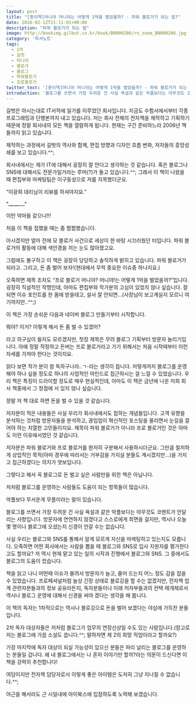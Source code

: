 ```yaml
---
layout: post
title: "[종이책]머니야 머니야는 어떻게 1억을 벌었을까? - 파워 블로거가 되는 법?"
date: 2016-02-12T21:11:01+00:00
description: "파워 블로거가 되는 법"
image: http://bookimg.gilbut.co.kr/book/BN000206/rn_zoom_BN000206.jpg
category: '독서노트'  
tags: 
  - 1억
  - 길벗
  - 머니야
  - 블로거
  - 블로그
  - 파워블로거
  - 프로블로거
twitter_text: '[종이책]머니야 머니야는 어떻게 1억을 벌었을까? - 파워 블로거가 되는 법?'
introduction: '블로그를 쓰면서 가장 두려운 건 사실 욕설과 같은 악플보다는 아무것도 코멘트가 안달리는 사항입니다.'
---
```


길벗은 아시는대로 IT서적에 일가를 이루었던 회사입니다. 지금도 수험서에서부터 각종 프로그래밍과 단행본까지 내고 있습니다. 저는 회사 전체의 전자책을 제작하고 기획하기 때문에 정말 회사내의 모든 책을 열람하게 됩니다. 현재는 구간 준비하느라 2006년 책들까지 읽고 있습니다.

제작하는 과정에서 길벗의 역사와 함께, 편집 방향과 디자인 흐름 변화, 저자들의 흥망성쇄를 보고 있습니다.^^;

회사내에서는 제가 IT에 대해서 굉장히 잘 안다고 생각하는 것 같습니다. 혹은 블로그나 SNS에 대해서도 전문가일거라는 루머(?)가 돌고 있습니다.^^; 그래서 이 책이 나왔을 때 편집부와 마케팅팀은 이구동성으로 저를 지목했더군요.

&#8220;이광희 대리님이 리뷰를 하셔야지요.&#8221;
  
^\___\___\___\___\___^
  
이런 악마들 같으니!!!

처음 이 책을 접했을 때는 좀 찜찜했습니다.
  
아시겠지만 얼마 전에 모 블로거 사건으로 세상이 한 바탕 시끄러웠던 터입니다. 파워 블로거의 활동에 대해 색안경을 끼는 눈도 많아졌고요.
  
그럼에도 불구하고 이 책은 굉장히 당당하고 솔직하게 밝히고 있습니다. 파워 블로거가 되라고. 그리고, 돈 좀 벌어 보자!(현대에서 무척 중요한 이슈중 하나지요.)

오죽하면 제목 조차도 &#8220;프로 블로거 머니야? 머니야!는 어떻게 1억을 벌었을까?&#8221;입니다. 굉장히 직설적인 작명인데, 아마도 편집부와 작가분의 고심이 있었지 않나 싶습니다. 잘되면 이슈 포인트를 한 몸에 받을테고, 설사 잘 안되면&#8230;(사장님이 보고계실지 모르니 여기까지만..^^;)

이 책은 가장 손쉬운 다음과 네이버 블로그 만들기부터 시작합니다.
  
뭐야? 이거? 이렇게 해서 돈 좀 벌 수 있겠어?
  
라고 의구심이 들지도 모르겠지만, 첫장 제목은 무려 블로그 기획부터 방문자 늘리기입니다. 아예 정말 작정하고 돈버는 프로 블로거라고 가기 위해서는 처음 시작때부터 이런 자세를 가져야 한다는 것이지요.

읽다 보면 작가 분이 참 독하구나라..ㄱ-라는 생각이 듭니다. 저렇게까지 블로그를 운영해야 하나 싶을 정도로 하나의 사업적인 마인드로 접근하시는 걸 느낄 수 있었습니다. 우리 책은 특징이 드라이할 정도로 매우 현실적인데, 아마도 이 책은 금년에 나온 저희 회사 책중에서 그 정점에 서 있지 않나 싶습니다.

정말 저 책 대로 하면 돈을 벌 수 있을 것 같습니다.
  
저자분이 적은 내용들은 사실 우리가 회사내에서도 접하는 개념들입니다. 고객 유향을 분석하는 것처럼 방문자들을 분석하고, 끊임업이 혁신적인 포스팅을 올리면서 눈길을 끌어야 하는 치열한 고민들이지요. 제목이 파워 블로거가 아니라 프로 블로거인 것은 아마도 이런 이유에서였던 것 같습니다.

저자분은 파워 블로거와 프로 블로거를 완저히 구분해서 사용하시더군요. 그만큼 철저하게 상업적인 목적(아마 경우에 따라서는 거부감을 가지실 분들도 계시겠지만&#8230;)을 가지고 접근하겠다는 의지가 엿보입니다.

그렇다고 해서 꼭 블로그로 돈 벌고 싶은 사람만을 위한 책은 아닙니다.
  
저처럼 블로그를 운영하는 사람들도 도움이 되는 항목들이 많습니다.
  
악플보다 무서운게 무플이라는 말이 있습니다.

블로그를 쓰면서 가장 두려운 건 사실 욕설과 같은 악플보다는 아무것도 코멘트가 안달리는 사항입니다. 방문자에 연연하지 않겠다고 스스로에게 최면을 걸지만, 역시나 오늘 몇 명이나 블로그에 오셨는지 신경이 안갈 수는 없습니다.

사실 우리는 블로그와 SNS를 통해서 알게 모르게 자신을 마케팅하고 있는지도 모릅니다. 오죽하면 어떤 회사에서는 사람을 뽑을 때 블로그와 SNS로 입사 지원자를 평가한다고도 할까요? 저 역시 현재 맡고 있는 일의 시작과 진행에서 블로그와 SNS. 그 중에서도 블로그의 도움이 컸습니다. 

책을 읽고 나니 어떤때 이슈가 몰려서 방문자가 늘고, 줄어 드는지 어느 정도 감을 잡을 수 있었습니다. 프로페셔널처럼 늘상 긴장 상태로 블로깅을 할 수는 없겠지만, 전자책 업계 관련자분들과의 정보 공유라든지, 독자분들이나 미래 저자부들과의 컨택 매개체로서 역시나 블로그 운영에 대해서 신경을 써야 겠다는 생각을 해 봅니다.

이 책의 독자는 1차적으로는 역시나 블로깅으로 돈을 벌어 보겠다는 야심에 가득찬 분들입니다.
  
2차 독자 대상자들은 저처럼 블로그가 업무의 연장선상일 수도 있는 사람입니다.(참고로 저는 블로그에 가끔 소설도 씁니다.^^; 말하자면 제 2의 희망 직업이라고 할까요?)

가장 마지막에 독자 대상이 되실 가능성이 있으신 분들은 파리 날리는 블로그를 운영하는 분들일 겁니다. 왜 내 블로그에서는 나 혼자 이야기만 할까?라는 의문이 드신다면 이 책을 강력히 추천합니다!

여담이지만 전자책 담당자로서 이렇게 좋은 아이템은 도저히 그냥 지나칠 수 없습니다.^^;
  
야근을 해서라도 근 시일내에 아이북스에 입점하도록 노력해 보겠습니다.